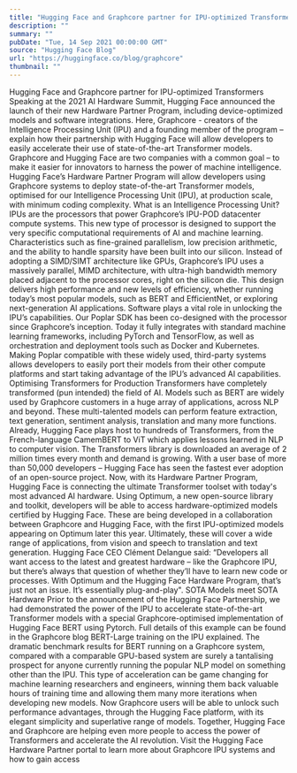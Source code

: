 ```yaml
---
title: "Hugging Face and Graphcore partner for IPU-optimized Transformers"
description: ""
summary: ""
pubDate: "Tue, 14 Sep 2021 00:00:00 GMT"
source: "Hugging Face Blog"
url: "https://huggingface.co/blog/graphcore"
thumbnail: ""
---
```


Hugging Face and Graphcore partner for IPU-optimized Transformers
Speaking at the 2021 AI Hardware Summit, Hugging Face announced the launch of their new Hardware Partner Program, including device-optimized models and software integrations. Here, Graphcore - creators of the Intelligence Processing Unit (IPU) and a founding member of the program – explain how their partnership with Hugging Face will allow developers to easily accelerate their use of state-of-the-art Transformer models.
Graphcore and Hugging Face are two companies with a common goal – to make it easier for innovators to harness the power of machine intelligence.
Hugging Face’s Hardware Partner Program will allow developers using Graphcore systems to deploy state-of-the-art Transformer models, optimised for our Intelligence Processing Unit (IPU), at production scale, with minimum coding complexity.
What is an Intelligence Processing Unit?
IPUs are the processors that power Graphcore’s IPU-POD datacenter compute systems. This new type of processor is designed to support the very specific computational requirements of AI and machine learning. Characteristics such as fine-grained parallelism, low precision arithmetic, and the ability to handle sparsity have been built into our silicon.
Instead of adopting a SIMD/SIMT architecture like GPUs, Graphcore’s IPU uses a massively parallel, MIMD architecture, with ultra-high bandwidth memory placed adjacent to the processor cores, right on the silicon die.
This design delivers high performance and new levels of efficiency, whether running today’s most popular models, such as BERT and EfficientNet, or exploring next-generation AI applications.
Software plays a vital role in unlocking the IPU’s capabilities. Our Poplar SDK has been co-designed with the processor since Graphcore’s inception. Today it fully integrates with standard machine learning frameworks, including PyTorch and TensorFlow, as well as orchestration and deployment tools such as Docker and Kubernetes.
Making Poplar compatible with these widely used, third-party systems allows developers to easily port their models from their other compute platforms and start taking advantage of the IPU’s advanced AI capabilities.
Optimising Transformers for Production
Transformers have completely transformed (pun intended) the field of AI. Models such as BERT are widely used by Graphcore customers in a huge array of applications, across NLP and beyond. These multi-talented models can perform feature extraction, text generation, sentiment analysis, translation and many more functions.
Already, Hugging Face plays host to hundreds of Transformers, from the French-language CamemBERT to ViT which applies lessons learned in NLP to computer vision. The Transformers library is downloaded an average of 2 million times every month and demand is growing.
With a user base of more than 50,000 developers – Hugging Face has seen the fastest ever adoption of an open-source project.
Now, with its Hardware Partner Program, Hugging Face is connecting the ultimate Transformer toolset with today's most advanced AI hardware.
Using Optimum, a new open-source library and toolkit, developers will be able to access hardware-optimized models certified by Hugging Face.
These are being developed in a collaboration between Graphcore and Hugging Face, with the first IPU-optimized models appearing on Optimum later this year. Ultimately, these will cover a wide range of applications, from vision and speech to translation and text generation.
Hugging Face CEO Clément Delangue said: “Developers all want access to the latest and greatest hardware – like the Graphcore IPU, but there’s always that question of whether they’ll have to learn new code or processes. With Optimum and the Hugging Face Hardware Program, that’s just not an issue. It’s essentially plug-and-play".
SOTA Models meet SOTA Hardware
Prior to the announcement of the Hugging Face Partnership, we had demonstrated the power of the IPU to accelerate state-of-the-art Transformer models with a special Graphcore-optimised implementation of Hugging Face BERT using Pytorch.
Full details of this example can be found in the Graphcore blog BERT-Large training on the IPU explained.
The dramatic benchmark results for BERT running on a Graphcore system, compared with a comparable GPU-based system are surely a tantalising prospect for anyone currently running the popular NLP model on something other than the IPU.
This type of acceleration can be game changing for machine learning researchers and engineers, winning them back valuable hours of training time and allowing them many more iterations when developing new models.
Now Graphcore users will be able to unlock such performance advantages, through the Hugging Face platform, with its elegant simplicity and superlative range of models.
Together, Hugging Face and Graphcore are helping even more people to access the power of Transformers and accelerate the AI revolution.
Visit the Hugging Face Hardware Partner portal to learn more about Graphcore IPU systems and how to gain access